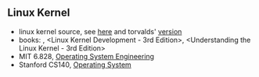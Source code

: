 ## Linux Kernel
- linux kernel source, see [here](https://git.kernel.org/) and torvalds' [version](https://git.kernel.org/pub/scm/linux/kernel/git/torvalds/linux.git/)
- books: <See MIPS Run>, <Linux Kernel Development - 3rd Edition>, <Understanding the Linux Kernel - 3rd Edition>
- MIT 6.828, [Operating System Engineering](https://pdos.csail.mit.edu/6.828/2014/schedule.html)
- Stanford CS140, [Operating System](http://web.stanford.edu/~ouster/cgi-bin/cs140-winter16/index.php)

